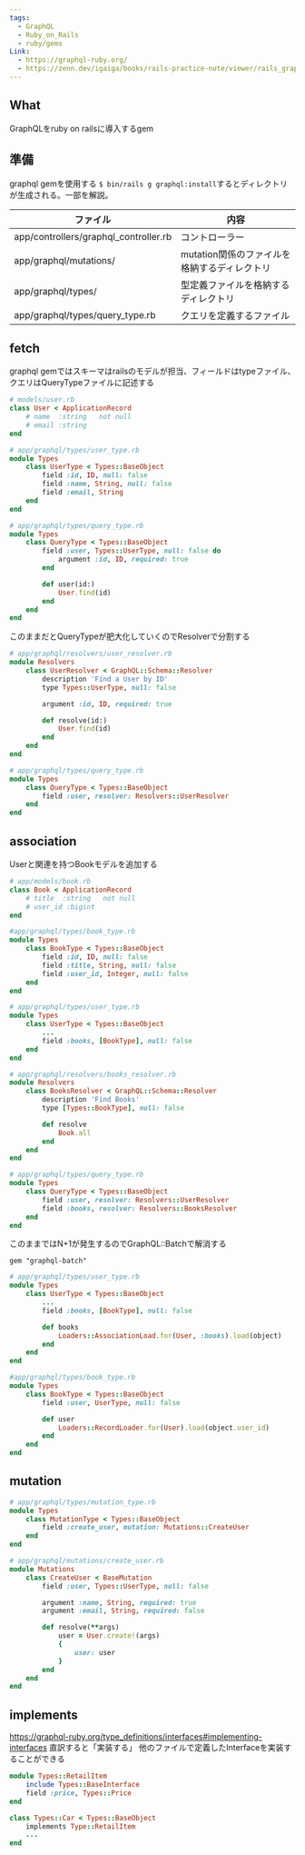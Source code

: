 ```yaml
---
tags:
  - GraphQL
  - Ruby_on_Rails
  - ruby/gems
Link:
  - https://graphql-ruby.org/
  - https://zenn.dev/igaiga/books/rails-practice-note/viewer/rails_graphql_workshop
---
```

## What
GraphQLをruby on railsに導入するgem

## 準備
graphql gemを使用する
`$ bin/rails g graphql:install`するとディレクトリが生成される。一部を解説。

ファイル|内容
-|-
app/controllers/graphql_controller.rb|コントローラー
app/graphql/mutations/|mutation関係のファイルを格納するディレクトリ
app/graphql/types/|型定義ファイルを格納するディレクトリ
app/graphql/types/query_type.rb|クエリを定義するファイル


## fetch
graphql gemではスキーマはrailsのモデルが担当、フィールドはtypeファイル、クエリはQueryTypeファイルに記述する
```ruby
# models/user.rb
class User < ApplicationRecord
	# name  :string   not null
	# email :string
end

# app/graphql/types/user_type.rb
module Types
	class UserType < Types::BaseObject
		field :id, ID, null: false
		field :name, String, null: false
		field :email, String
	end
end

# app/graphql/types/query_type.rb
module Types
	class QueryType < Types::BaseObject
		field :user, Types::UserType, null: false do
			argument :id, ID, required: true
		end

		def user(id:)
			User.find(id)
		end
	end
end
```

このままだとQueryTypeが肥大化していくのでResolverで分割する
```ruby
# app/graphql/resolvers/user_resolver.rb
module Resolvers
	class UserResolver < GraphQL::Schema::Resolver
		description 'Find a User by ID'
		type Types::UserType, null: false

		argument :id, ID, required: true

		def resolve(id:)
			User.find(id)
		end
	end
end

# app/graphql/types/query_type.rb
module Types
	class QueryType < Types::BaseObject
		field :user, resolver: Resolvers::UserResolver
	end
end
```

## association
Userと関連を持つBookモデルを追加する
```ruby
# app/models/book.rb
class Book < ApplicationRecord
	# title  :string   not null
	# user_id :bigint
end

#app/graphql/types/book_type.rb
module Types
	class BookType < Types::BaseObject
		field :id, ID, null: false
		field :title, String, null: false
		field :user_id, Integer, null: false
	end
end

# app/graphql/types/user_type.rb
module Types
	class UserType < Types::BaseObject
		...
		field :books, [BookType], null: false
	end
end

# app/graphql/resolvers/books_resolver.rb
module Resolvers
	class BooksResolver < GraphQL::Schema::Resolver
		description 'Find Books'
		type [Types::BookType], null: false

		def resolve
			Book.all
		end
	end
end

# app/graphql/types/query_type.rb
module Types
	class QueryType < Types::BaseObject
		field :user, resolver: Resolvers::UserResolver
		field :books, resolver: Resolvers::BooksResolver
	end
end

```

このままではN+1が発生するのでGraphQL::Batchで解消する
```
gem "graphql-batch"
```

```ruby
# app/graphql/types/user_type.rb
module Types
	class UserType < Types::BaseObject
		...
		field :books, [BookType], null: false

		def books
			Loaders::AssociationLoad.for(User, :books).load(object)
		end
	end
end

#app/graphql/types/book_type.rb
module Types
	class BookType < Types::BaseObject
		field :user, UserType, null: false

		def user
			Loaders::RecordLoader.for(User).load(object.user_id)
		end
	end
end
```

## mutation
```ruby
# app/graphql/types/mutation_type.rb
module Types
	class MutationType < Types::BaseObject
		field :create_user, mutation: Mutations::CreateUser
	end
end

# app/graphql/mutations/create_user.rb
module Mutations
	class CreateUser < BaseMutation
		field :user, Types::UserType, null: false

		argument :name, String, required: true
		argument :email, String, required: false

		def resolve(**args)
			user = User.create!(args)
			{
				user: user
			}
		end
	end
end
```

## implements
https://graphql-ruby.org/type_definitions/interfaces#implementing-interfaces
直訳すると「実装する」
他のファイルで定義したInterfaceを実装することができる
```ruby
module Types::RetailItem
	include Types::BaseInterface
	field :price, Types::Price
end

class Types::Car < Types::BaseObject
	implements Type::RetailItem
	...
end
```
